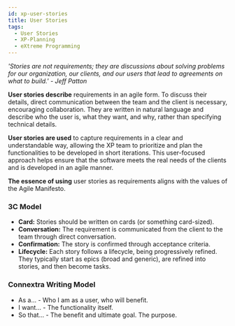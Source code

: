 ```yaml
---
id: xp-user-stories
title: User Stories
tags:
  - User Stories
  - XP-Planning
  - eXtreme Programming
---
```


*'Stories are not requirements; they are discussions about solving problems for our organization, our clients, and our users that lead to agreements on what to build.' - Jeff Patton*

**User stories describe** requirements in an agile form. To discuss their details, direct communication between the team and the client is necessary, encouraging collaboration. They are written in natural language and describe who the user is, what they want, and why, rather than specifying technical details.

**User stories are used** to capture requirements in a clear and understandable way, allowing the XP team to prioritize and plan the functionalities to be developed in short iterations. This user-focused approach helps ensure that the software meets the real needs of the clients and is developed in an agile manner.

**The essence of using** user stories as requirements aligns with the values of the Agile Manifesto.

### 3C Model

- **Card:** Stories should be written on cards (or something card-sized).
- **Conversation:** The requirement is communicated from the client to the team through direct conversation.
- **Confirmation:** The story is confirmed through acceptance criteria.
- **Lifecycle:** Each story follows a lifecycle, being progressively refined. They typically start as epics (broad and generic), are refined into stories, and then become tasks.

### Connextra Writing Model

- As a... - Who I am as a user, who will benefit.
- I want... - The functionality itself.
- So that... - The benefit and ultimate goal. The purpose.